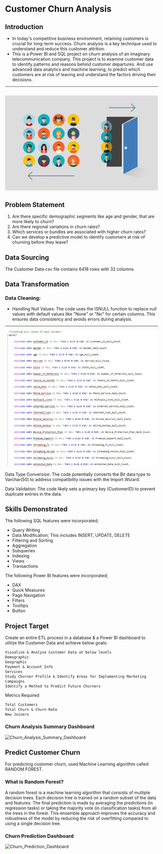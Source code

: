 # Customer Churn Analysis

## Introduction

- In today's competitive business environment, retaining customers is crucial for long-term success. Churn analysis is a key technique used to understand and reduce this customer attrition.
- This is a Power BI and SQL project on churn analysis of an imaginary telecommunication company. This project is to examine customer data to identify patterns and reasons behind customer departures. And use advanced data analytics and machine learning, to predict which customers are at risk of leaving and understand the factors driving their decisions.
---
![](churn7.png)
---
## Problem Statement
1. Are there specific demographic segments like age and gender, that are more likely to churn?
2. Are there regional variations in churn rates?
3. Which services or bundles are associated with higher churn rates?
4. Can we develop a predictive model to identify customers at risk of churning before they leave?

## Data Sourcing

The Customer Data csv file contains 6418 rows with 32 columns

## Data Transformation
### Data Cleaning:

- Handling Null Values: The code uses the ISNULL function to replace null values with default values like "None" or "No" for certain columns. This ensures data consistency and avoids errors during analysis.
---
  ![](Null_values.jpg)
  
Data Type Conversion: The code potentially converts the Bit data type to Varchar(50) to address compatibility issues with the Import Wizard.

Data Validation: The code likely sets a primary key (CustomerID) to prevent duplicate entries in the data.

## Skills Demonstrated

The following SQL features were incorporated;
- Query Writing
- Data Modification; This includes INSERT, UPDATE, DELETE
- Filtering and Sorting
- Aggregation
- Subqueries
- Indexing
- Views
- Transactions

The following Power BI features were incorporated;
- DAX
- Quick Measures
- Page Navigation
- Filters
- Tooltips
- Button





## Project Target

Create an entire ETL process in a database & a Power BI dashboard to utilize the Customer Data and achieve below goals:
        
    Visualize & Analyse Customer Data at below levels
    Demographic
    Geographic
    Payment & Account Info
    Services
    Study Churner Profile & Identify Areas for Implementing Marketing Campaigns
    Identify a Method to Predict Future Churners
 

Metrics Required

    Total Customers
    Total Churn & Churn Rate
    New Joiners

### Churn Analysis Summary Dashboard
![Churn_Analysis_Summary_Dashboard](https://github.com/user-attachments/assets/4cde275e-3490-4076-bd28-266c62e51ff4)

## Predict Customer Churn

For predicting customer churn, used Machine Learning algorithm called RANDOM FOREST.

### What is Random Forest?
A random forest is a machine learning algorithm that consists of multiple decision trees. Each decision tree is trained on a random subset of the data and features. The final prediction is made by averaging the predictions (in regression tasks) or taking the majority vote (in classification tasks) from all the trees in the forest. This ensemble approach improves the accuracy and robustness of the model by reducing the risk of overfitting compared to using a single decision tree.

### Churn Prediction Dashboard
![Churn_Prediction_Dashboard](https://github.com/user-attachments/assets/10d4500f-5cae-43f5-9fbc-82f92dcd9eea)
